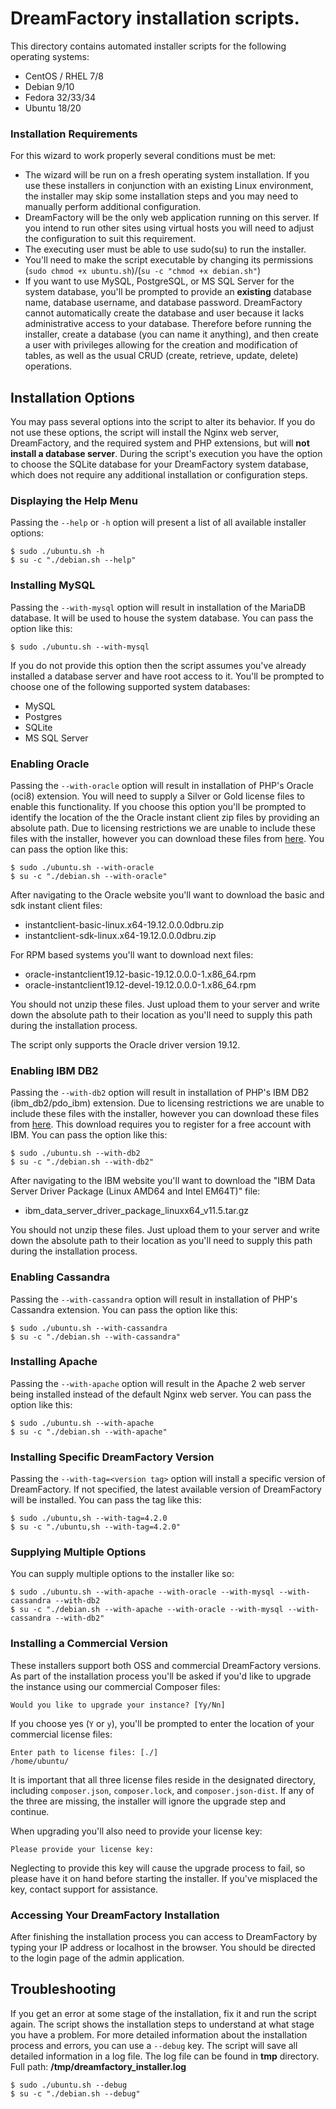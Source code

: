 # DreamFactory installation scripts.

This directory contains automated installer scripts for the following operating systems:

* CentOS / RHEL 7/8
* Debian 9/10
* Fedora 32/33/34
* Ubuntu 18/20

### Installation Requirements

For this wizard to work properly several conditions must be met:

* The wizard will be run on a fresh operating system installation. If you use these installers in conjunction with an existing Linux environment, the installer may skip some installation steps and you may need to manually perform additional configuration.
* DreamFactory will be the only web application running on this server. If you intend to run other sites using virtual hosts you will need to adjust the configuration to suit this requirement.
* The executing user must be able to use sudo(su) to run the installer.
* You'll need to make the script executable by changing its permissions (`sudo chmod +x ubuntu.sh`)/(`su -c "chmod +x debian.sh"`)
* If you want to use MySQL, PostgreSQL, or MS SQL Server for the system database, you'll be prompted to provide an **existing** database name, database username, and database password. DreamFactory cannot automatically create the database and user because it lacks administrative access to your database. Therefore before running the installer, create a database (you can name it anything), and then create a user with privileges allowing for the creation and modification of tables, as well as the usual CRUD (create, retrieve, update, delete) operations.

## Installation Options

You may pass several options into the script to alter its behavior. If you do not use these options, the script will install the Nginx web server, DreamFactory, and the required system and PHP extensions, but will **not install a database server**. During the script's execution you have the option to choose the SQLite database for your DreamFactory system database, which does not require any additional installation or configuration steps.

### Displaying the Help Menu

Passing the `--help` or `-h` option will present a list of all available installer options:

    $ sudo ./ubuntu.sh -h
    $ su -c "./debian.sh --help"

### Installing MySQL

Passing the `--with-mysql` option will result in installation of the MariaDB database. It will be used to house the system database. You can pass the option like this:

    $ sudo ./ubuntu.sh --with-mysql

If you do not provide this option then the script assumes you've already installed a database server and have root access to it. You'll be prompted to choose one of the following supported system databases:

* MySQL
* Postgres
* SQLite
* MS SQL Server

### Enabling Oracle

Passing the `--with-oracle` option will result in installation of PHP's Oracle (oci8) extension. You will need to supply a Silver or Gold license files to enable this functionality. If you choose this option you'll be prompted to identify the location of the the Oracle instant client zip files by providing an absolute path. Due to licensing restrictions we are unable to include these files with the installer, however you can download these files from [here](https://www.oracle.com/technetwork/topics/linuxx86-64soft-092277.html). You can pass the option like this:

    $ sudo ./ubuntu.sh --with-oracle
    $ su -c "./debian.sh --with-oracle"

After navigating to the Oracle website you'll want to download the basic and sdk instant client files:

* instantclient-basic-linux.x64-19.12.0.0.0dbru.zip
* instantclient-sdk-linux.x64-19.12.0.0.0dbru.zip

For RPM based systems you'll want to download next files:

* oracle-instantclient19.12-basic-19.12.0.0.0-1.x86_64.rpm
* oracle-instantclient19.12-devel-19.12.0.0.0-1.x86_64.rpm

You should not unzip these files. Just upload them to your server and write down the absolute path to their location as you'll need to supply this path during the installation process.

The script only supports the Oracle driver version 19.12.

### Enabling IBM DB2

Passing the `--with-db2` option will result in installation of PHP's IBM DB2 (ibm_db2/pdo_ibm) extension.
Due to licensing restrictions we are unable to include these files with the installer, however you can download these files from [here](https://www.ibm.com/support/pages/download-initial-version-115-clients-and-drivers). This download requires you to register for a free account with IBM. You can pass the option like this:

    $ sudo ./ubuntu.sh --with-db2
    $ su -c "./debian.sh --with-db2"

After navigating to the IBM website you'll want to download the "IBM Data Server Driver Package (Linux AMD64 and Intel EM64T)" file:

* ibm_data_server_driver_package_linuxx64_v11.5.tar.gz

You should not unzip these files. Just upload them to your server and write down the absolute path to their location as you'll need to supply this path during the installation process.

### Enabling Cassandra

Passing the `--with-cassandra` option will result in installation of PHP's Cassandra extension. You can pass the option like this:

    $ sudo ./ubuntu.sh --with-cassandra
    $ su -c "./debian.sh --with-cassandra"

### Installing Apache

Passing the `--with-apache` option will result in the Apache 2 web server being installed instead of the default Nginx web server. You can pass the option like this:

    $ sudo ./ubuntu.sh --with-apache
    $ su -c "./debian.sh --with-apache"

### Installing Specific DreamFactory Version

Passing the `--with-tag=<version tag>` option will install a specific version of DreamFactory. If not specified, the latest available version of DreamFactory will be installed. You can pass the tag like this:

    $ sudo ./ubuntu,sh --with-tag=4.2.0
    $ su -c "./ubuntu,sh --with-tag=4.2.0"

### Supplying Multiple Options

You can supply multiple options to the installer like so:

    $ sudo ./ubuntu.sh --with-apache --with-oracle --with-mysql --with-cassandra --with-db2
    $ su -c "./debian.sh --with-apache --with-oracle --with-mysql --with-cassandra --with-db2"

### Installing a Commercial Version

These installers support both OSS and commercial DreamFactory versions. As part of the installation process you'll be asked if you'd like to upgrade the instance using our commercial Composer files:

    Would you like to upgrade your instance? [Yy/Nn]

If you choose yes (`Y` or `y`), you'll be prompted to enter the location of your commercial license files:

    Enter path to license files: [./]
    /home/ubuntu/

It is important that all three license files reside in the designated directory, including `composer.json`, `composer.lock`, and `composer.json-dist`. If any of the three are missing, the installer will ignore the upgrade step and continue.

When upgrading you'll also need to provide your license key:

    Please provide your license key:

Neglecting to provide this key will cause the upgrade process to fail, so please have it on hand before starting the installer. If you've misplaced the key, contact support for assistance.

### Accessing Your DreamFactory Installation

After finishing the installation process you can access to DreamFactory by typing your IP address or localhost in the browser. You should be directed to the login page of the admin application.

## Troubleshooting

If you get an error at some stage of the installation, fix it and run the script again. The script shows the installation steps to understand at what stage you have a problem.
For more detailed information about the installation process and errors, you can use a `--debug` key. The script will save all detailed information in a log file. The log file can be found in **tmp** directory. Full path: **/tmp/dreamfactory_installer.log**

    $ sudo ./ubuntu.sh --debug
    $ su -c "./debian.sh --debug"
